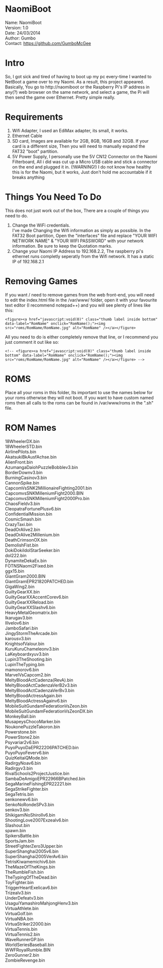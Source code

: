 NaomiBoot
=========

Name: NaomiBoot<br>
Version: 1.0<br>
Date: 24/03/2014<br>
Author: Gumbo<br>
Contact: https://github.com/GumboMcGee<br>


Intro
=====
So, I got sick and tired of having to boot up my pc every-time I wanted to NetBoot a game over to my Naomi. As a result, this project appeared. 
Basically, You go to http://naomiboot or the Raspberry Pi's IP address in any(?) web browser on the same network, and select a game, 
the Pi will then send the game over Ethernet. Pretty simple really. 

Requirements
=====
1. Wifi Adapter, I used an EdiMax adapter, its small, it works. 
2. Ethernet Cable
3. SD card, Images are available for 2GB, 8GB, 16GB and 32GB. If your card is a different size, Then you will need to manually expand the FAT32 "boot" partition.
4. 5V Power Supply, I personally use the 5V CN12 Connector on the Naomi Filterboard, All i did was cut up a Micro USB cable and stick a connector on the end and plugged it in.  (!WARNING!) I do not know how healthy this is for the Naomi, but it works, Just don't hold me accountable if it breaks anything

Things You Need To Do
=====
This does not just work out of the box, There are a couple of things you need to do. 

1. Change the WiFi credentials. <br>
I've made Changing the Wifi information as simply as possible. In the FAT32 Boot partition, Open the "interfaces" file and replace "YOUR WIFI NETWORK NAME" & "YOUR WIFI PASSWORD" with your network information.
Be sure to keep the Quotation marks.
2. Change your Naomi IP Address to 192.168.2.2, The raspberry pi's ethernet runs completly seperatly from the Wifi network. It has a static IP of 192.168.2.1

Removing Games
=====
If you want / need to remove games from the web front-end, you will need to edit the index.html file in the 
/var/www/ folder, open it with your favourite text editor (I recommend notepad++) and you will see plenty of lines like this:

    <figure><a href="javascript:void(0)" class="thumb label inside bottom" data-label="RomName" onclick="RomName();"><img src="roms/RomName/RomName.jpg" alt="RomName" /></a></figure>

All you need to do is either completely remove that line, or I recommend you just comment it out like so:

    <!-- <figure><a href="javascript:void(0)" class="thumb label inside bottom" data-label="RomName" onclick="RomName();"><img src="roms/RomName/RomName.jpg" alt="RomName" /></a></figure> -->

ROMS
=====
Place all your roms in this folder, Its important to use the names below for your roms otherwise they will not boot. 
If you want to have custom named roms then all calls to the roms can be found in /var/www/roms in the ".sh" file. 

ROM Names
=====
18WheelerDX.bin<br>
18WheelerSTD.bin<br>
AirlinePilots.bin<br>
AkatsukiBkAusfAchse.bin<br>
AlienFront.bin<br>
AzumangaDaiohPuzzleBobblev3.bin<br>
BorderDownv3.bin<br>
BurningCasinov3.bin<br>
CannonSpike.bin<br>
CapcomVsSNK2MillionaireFighting2001.bin<br>
CapcomvsSNKMilleniumFight2000.BIN<br>
CapcomvsSNKMilleniumFight2000Pro.bin<br>
ChaosFieldv3.bin<br>
CleopatraFortunePlusv6.bin<br>
ConfidentialMission.bin<br>
CosmicSmash.bin<br>
CrazyTaxi.bin<br>
DeadOrAlive2.bin<br>
DeadOrAlive2Millenium.bin<br>
DeathCrimsonOX.bin<br>
DemolishFist.bin<br>
DokiDokiIdolStarSeeker.bin<br>
dol222.bin<br>
DynamiteDekaEx.bin<br>
FOTNSNaomi2Fixed.bin<br>
ggx15.bin<br>
GiantGram2000.BIN<br>
GiantGramEPR21820PATCHED.bin<br>
GigaWing2.bin<br>
GuiltyGearXX.bin<br>
GuiltyGearXXAccentCorev6.bin<br>
GuiltyGearXXReload.bin<br>
GuiltyGearXXSlashv6.bin<br>
HeavyMetalGeomatrix.bin<br>
Ikarugav3.bin<br>
Illvelov6.bin<br>
JamboSafari.bin<br>
JingyStormTheArcade.bin<br>
karousv3.bin<br>
KnightsofValour.bin<br>
KuruKuruChameleonv3.bin<br>
LaKeyboardxyuv3.bin<br>
Lupin3TheShooting.bin<br>
LupinTheTyping.bin<br>
mamonorov6.bin<br>
MarvelVsCapcom2.bin<br>
MeltyBloodActCadenza(RevA).bin<br>
MeltyBloodActCadenzaVerB2v3.bin<br>
MeltyBloodActCadenzaVerBv3.bin<br>
MeltyBloodActressAgain.bin<br>
MeltyBloodActressAgainv6.bin<br>
MobileSuitGundamFederationVsZeon.bin<br>
MobileSuitGundamFederationVsZeonDX.bin<br>
MonkeyBall.bin<br>
MusapeysChocoMarker.bin<br>
NoukonePuzzleTakoron.bin<br>
Powerstone.bin<br>
PowerStone2.bin<br>
Psyvariar2v6.bin<br>
PuyoPuyoDaEPR22206PATCHED.bin<br>
PuyoPuyoFeverv6.bin<br>
QuizKeitaiQMode.bin<br>
RadirgyNoav6.bin<br>
Radirgyv3.bin<br>
RivalSchools2ProjectJustice.bin<br>
SambaDeAmigoEPR22966BPatched.bin<br>
SegaMarineFishingEPR22221.bin<br>
SegaStrikeFighter.bin<br>
SegaTetris.bin<br>
senkonewv6.bin<br>
SenkoNoRondeSPv3.bin<br>
senkov3.bin<br>
ShikigamiNoShiroIIv6.bin<br>
ShootingLove2007Exzealv6.bin<br>
Slashout.bin<br>
spawn.bin<br>
SpikersBattle.bin<br>
SportsJam.bin<br>
StreetFighterZero3Upper.bin<br>
SuperShanghai2005v6.bin<br>
SuperShanghai2005VerAv6.bin<br>
TetrisKiwamemichiv6.bin<br>
TheMazeOfTheKings.bin<br>
TheRumbleFish.bin<br>
TheTypingOfTheDead.bin<br>
ToyFighter.bin<br>
TriggerHeartExelicav6.bin<br>
Trizealv3.bin<br>
UnderDefeatv3.bin<br>
UsaguiYamashiroMahjongHenv3.bin<br>
VirtuaAthlete.bin<br>
VirtuaGolf.bin<br>
VirtuaNBA.bin<br>
VirtuaStriker22000.bin<br>
VirtuaTennis.bin<br>
VirtuaTennis2.bin<br>
WaveRunnerGP.bin<br>
WorldSeriesBaseball.bin<br>
WWFRoyalRumble.BIN<br>
ZeroGunner2.bin<br>
ZombieRevenge.bin<br>
